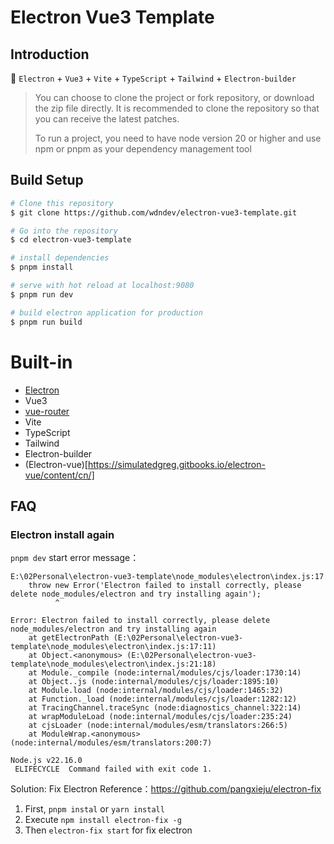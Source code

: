 # Electron Vue3 Template

## Introduction

🥳 `Electron` + `Vue3` + `Vite` + `TypeScript` + `Tailwind` + `Electron-builder`

> You can choose to clone the project or fork repository, or download the zip file directly. It is recommended to clone the repository so that you can receive the latest patches.
>
> To run a project, you need to have node version 20 or higher and use npm or pnpm as your dependency management tool

## Build Setup

```bash
# Clone this repository
$ git clone https://github.com/wdndev/electron-vue3-template.git

# Go into the repository
$ cd electron-vue3-template

# install dependencies
$ pnpm install

# serve with hot reload at localhost:9080
$ pnpm run dev

# build electron application for production
$ pnpm run build
```

# Built-in

- [Electron](http://www.electronjs.org/docs)
- Vue3
- [vue-router](https://next.router.vuejs.org/index.html)
- Vite
- TypeScript
- Tailwind
- Electron-builder
- (Electron-vue)[https://simulatedgreg.gitbooks.io/electron-vue/content/cn/]

## FAQ

### Electron install again

`pnpm dev` start error message：

```
E:\02Personal\electron-vue3-template\node_modules\electron\index.js:17
    throw new Error('Electron failed to install correctly, please delete node_modules/electron and try installing again');
          ^

Error: Electron failed to install correctly, please delete node_modules/electron and try installing again
    at getElectronPath (E:\02Personal\electron-vue3-template\node_modules\electron\index.js:17:11)
    at Object.<anonymous> (E:\02Personal\electron-vue3-template\node_modules\electron\index.js:21:18)
    at Module._compile (node:internal/modules/cjs/loader:1730:14)
    at Object..js (node:internal/modules/cjs/loader:1895:10)
    at Module.load (node:internal/modules/cjs/loader:1465:32)
    at Function._load (node:internal/modules/cjs/loader:1282:12)
    at TracingChannel.traceSync (node:diagnostics_channel:322:14)
    at wrapModuleLoad (node:internal/modules/cjs/loader:235:24)
    at cjsLoader (node:internal/modules/esm/translators:266:5)
    at ModuleWrap.<anonymous> (node:internal/modules/esm/translators:200:7)

Node.js v22.16.0                                                                                                                                                                        ELIFECYCLE  Command failed with exit code 1.
```

Solution: Fix Electron
Reference：https://github.com/pangxieju/electron-fix

1. First, `pnpm instal` or `yarn install`
2. Execute `npm install electron-fix -g`
3. Then `electron-fix start` for fix electron
